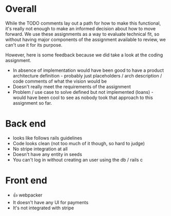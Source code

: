 # Overall

While the TODO comments lay out a path for how to make this functional, it's really 
not enough to make an informed decision about how to move forward. We use these 
assignments as a way to evaluate technical fit, so without having major components
of the assignment available to review, we can't use it for its purpose.

However, here is some feedback because we did take a look at the coding assignment.

- In absence of implementation would have been good to have a product architecture 
  definition - probably just placeholders / arch description / code comments of what the
  vision would be
- Doesn't really meet the requirements of the assignment
- Problem / use case to solve defined but not implemented (loans) - would have been cool to see
  as nobody took that approach to this assignment so far.

# Back end

- looks like follows rails guidelines
- Code looks clean (not too much of it though, so hard to judge)
- No stripe integration at all
- Doesn't have any entity in seeds
- You can't log in without creating an user using the db / rails c

# Front end

- :+1: webpacker
- It doesn't have any UI for payments
- It's not integrated with stripe

